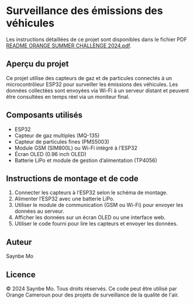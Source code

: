 # Surveillance des émissions des véhicules

Les instructions détaillées de ce projet sont disponibles dans le fichier PDF [README ORANGE SUMMER CHALLENGE 2024.pdf](README%20ORANGE%20SUMMER%20CHALLENGE%202024.pdf).

## Aperçu du projet
Ce projet utilise des capteurs de gaz et de particules connectés à un microcontrôleur ESP32 pour surveiller les émissions des véhicules. Les données collectées sont envoyées via Wi-Fi à un serveur distant et peuvent être consultées en temps réel via un moniteur final.

## Composants utilisés
- ESP32
- Capteur de gaz multiples (MQ-135)
- Capteur de particules fines (PMS5003)
- Module GSM (SIM800L) ou Wi-Fi intégré à l’ESP32
- Écran OLED (0.96 inch OLED)
- Batterie LiPo et module de gestion d’alimentation (TP4056)

## Instructions de montage et de code
1. Connecter les capteurs à l’ESP32 selon le schéma de montage.
2. Alimenter l’ESP32 avec une batterie LiPo.
3. Utiliser le module de communication (GSM ou Wi-Fi) pour envoyer les données au serveur.
4. Afficher les données sur un écran OLED ou une interface web.
5. Utiliser le code fourni pour lire les capteurs et envoyer les données.

## Auteur
Saynbe Mo

## Licence
© 2024 Saynbe Mo. Tous droits réservés. Ce code peut être utilisé par Orange Cameroun pour des projets de surveillance de la qualité de l'air.
